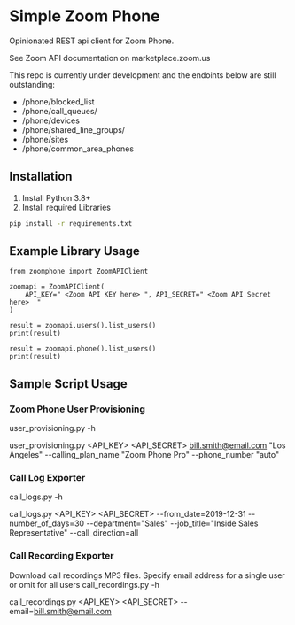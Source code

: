 # Simple Zoom Phone

Opinionated REST api client for Zoom Phone.

See Zoom API documentation on marketplace.zoom.us

This repo is currently under development and the endoints below are still outstanding:

* /phone/blocked_list
* /phone/call_queues/
* /phone/devices
* /phone/shared_line_groups/
* /phone/sites
* /phone/common_area_phones


## Installation

1. Install Python 3.8+
2. Install required Libraries

```bash
pip install -r requirements.txt
```

## Example Library Usage
```
from zoomphone import ZoomAPIClient

zoomapi = ZoomAPIClient(
    API_KEY=" <Zoom API KEY here> ", API_SECRET=" <Zoom API Secret here>  "
)

result = zoomapi.users().list_users()
print(result)

result = zoomapi.phone().list_users()
print(result)
```

## Sample Script Usage

### Zoom Phone User Provisioning

user_provisioning.py -h

user_provisioning.py <API_KEY> <API_SECRET> bill.smith@email.com "Los Angeles" --calling_plan_name "Zoom Phone Pro" --phone_number "auto"

### Call Log Exporter

call_logs.py -h

call_logs.py <API_KEY> <API_SECRET> --from_date=2019-12-31 --number_of_days=30 --department="Sales" --job_title="Inside Sales Representative" --call_direction=all

### Call Recording Exporter

Download call recordings MP3 files. Specify email address for a single user or omit for all users
call_recordings.py -h

call_recordings.py <API_KEY> <API_SECRET> --email=bill.smith@email.com
